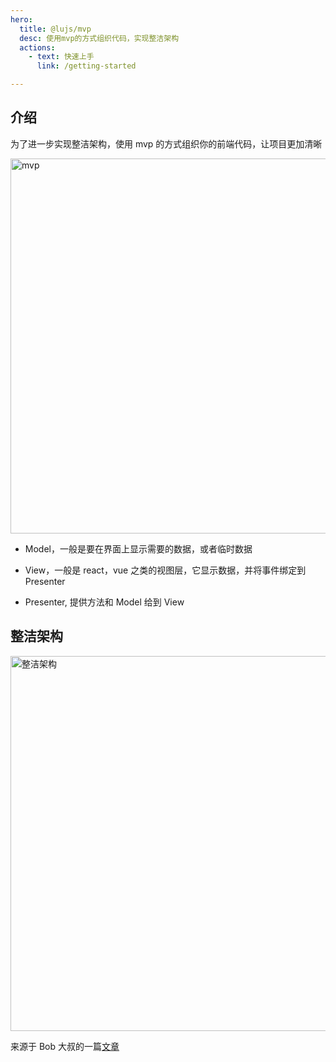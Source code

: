 ```yaml
---
hero:
  title: @lujs/mvp
  desc: 使用mvp的方式组织代码，实现整洁架构
  actions:
    - text: 快速上手
      link: /getting-started

---
```


## 介绍

为了进一步实现整洁架构，使用 mvp 的方式组织你的前端代码，让项目更加清晰

<img src="https://lulusir.github.io/mvp-docs/mvp.png" width = "600"  alt="mvp" align=center />

- Model，一般是要在界面上显示需要的数据，或者临时数据

- View，一般是 react，vue 之类的视图层，它显示数据，并将事件绑定到 Presenter

- Presenter, 提供方法和 Model 给到 View

## 整洁架构

 <img src="https://lulusir.github.io/mvp-docs/CleanArchitecture.jpg" width = "600"  alt="整洁架构" align=center />

来源于 Bob 大叔的一篇[文章](https://blog.cleancoder.com/uncle-bob/2012/08/13/the-clean-architecture.html)

